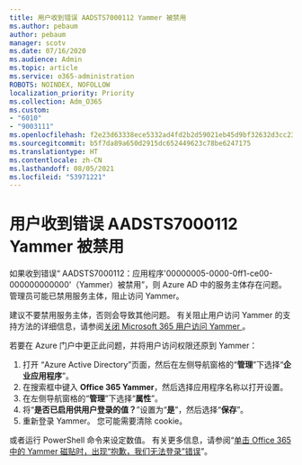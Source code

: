 ```yaml
---
title: 用户收到错误 AADSTS7000112 Yammer 被禁用
ms.author: pebaum
author: pebaum
manager: scotv
ms.date: 07/16/2020
ms.audience: Admin
ms.topic: article
ms.service: o365-administration
ROBOTS: NOINDEX, NOFOLLOW
localization_priority: Priority
ms.collection: Adm_O365
ms.custom:
- "6010"
- "9003111"
ms.openlocfilehash: f2e23d63338ece5332ad4fd2b2d59021eb45d9bf32632d3cc23089c919d4e402
ms.sourcegitcommit: b5f7da89a650d2915dc652449623c78be6247175
ms.translationtype: HT
ms.contentlocale: zh-CN
ms.lasthandoff: 08/05/2021
ms.locfileid: "53971221"
---
```

# <a name="user-receives-error-aadsts7000112-yammer-is-disabled"></a>用户收到错误 AADSTS7000112 Yammer 被禁用

如果收到错误“ AADSTS7000112：应用程序'00000005-0000-0ff1-ce00-000000000000'（Yammer）被禁用”，则 Azure AD 中的服务主体存在问题。 管理员可能已禁用服务主体，阻止访问 Yammer。

建议不要禁用服务主体，否则会导致其他问题。 有关阻止用户访问 Yammer 的支持方法的详细信息，请参阅[关闭 Microsoft 365 用户访问 Yammer ](https://docs.microsoft.com/yammer/manage-yammer-users/turn-off-user-access)。  

若要在 Azure 门户中更正此问题，并将用户访问权限还原到 Yammer：

1.  打开 “Azure Active Directory”页面，然后在左侧导航窗格的“**管理**”下选择“**企业应用程序**”。
3.  在搜索框中键入 **Office 365 Yammer**，然后选择应用程序名称以打开设置。
4.  在左侧导航窗格的“**管理**”下选择“**属性**”。
5.  将“**是否已启用供用户登录的值？**”设置为“**是**”，然后选择“**保存**”。
6.  重新登录 Yammer。 您可能需要清除 cookie。

或者运行 PowerShell 命令来设定数值。 有关更多信息，请参阅“[单击 Office 365 中的 Yammer 磁贴时，出现“抱歉，我们无法登录”错误](https://docs.microsoft.com/yammer/troubleshoot-problems/error-when-click-the-yammer-tile-in-office-365)”。 